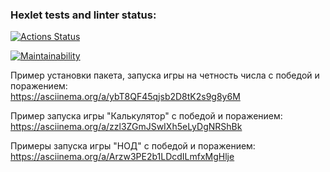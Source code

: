 ### Hexlet tests and linter status:
[![Actions Status](https://github.com/MeJlukc/frontend-project-44/actions/workflows/hexlet-check.yml/badge.svg)](https://github.com/MeJlukc/frontend-project-44/actions)

[![Maintainability](https://api.codeclimate.com/v1/badges/4de9b10ac9589e543ad8/maintainability)](https://codeclimate.com/github/MeJlukc/frontend-project-44/maintainability)

Пример установки пакета, запуска игры на четность числа с победой и поражением:  
https://asciinema.org/a/ybT8QF45qjsb2D8tK2s9g8y6M

Пример запуска игры "Калькулятор" с победой и поражением:
https://asciinema.org/a/zzl3ZGmJSwIXh5eLyDgNRShBk

Примеры запуска игры "НОД" с победой и поражением:
https://asciinema.org/a/Arzw3PE2b1LDcdILmfxMgHlje
